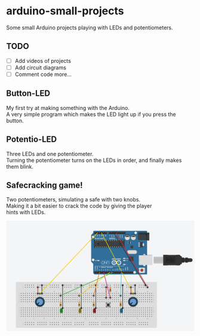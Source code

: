 # arduino-small-projects
Some small Arduino projects playing with LEDs and potentiometers.

## TODO

- [ ] Add videos of projects
- [ ] Add circuit diagrams
- [ ] Comment code more...

## Button-LED
My first try at making something with the Arduino.\
A very simple program which makes the LED light up if you press the button.

## Potentio-LED
Three LEDs and one potentiometer.\
Turning the potentiometer turns on the LEDs in order, and finally makes them blink.

## Safecracking game!
Two potentiometers, simulating a safe with two knobs.\
Making it a bit easier to crack the code by giving the player\
hints with LEDs.

![Alt text](safecrackgame-led/safecrack-game.png?raw=true "Circuit Diagram")
